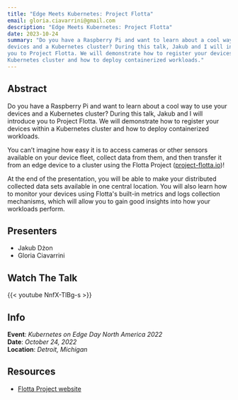 ```yaml
---
title: "Edge Meets Kubernetes: Project Flotta"
email: gloria.ciavarrini@gmail.com
description: "Edge Meets Kubernetes: Project Flotta"
date: 2023-10-24
summary: "Do you have a Raspberry Pi and want to learn about a cool way to use your
devices and a Kubernetes cluster? During this talk, Jakub and I will introduce
you to Project Flotta. We will demonstrate how to register your devices within a
Kubernetes cluster and how to deploy containerized workloads."
---
```


## Abstract
Do you have a Raspberry Pi and want to learn about a cool way to use your
devices and a Kubernetes cluster? During this talk, Jakub and I will introduce
you to Project Flotta. We will demonstrate how to register your devices within a
Kubernetes cluster and how to deploy containerized workloads.

You can’t imagine how easy it is to access cameras or other sensors available on
your device fleet, collect data from them, and then transfer it from an edge
device to a cluster using the Flotta Project
([project-flotta.io](https://project-flotta.io/))!

At the end of the presentation, you will be able to make your distributed
collected data sets available in one central location. You will also learn how
to monitor your devices using Flotta's built-in metrics and logs collection
mechanisms, which will allow you to gain good insights into how your workloads
perform.

## Presenters
* Jakub Dżon
* Gloria Ciavarrini

## Watch The Talk

{{< youtube NnfX-TlBg-s >}}

## Info

**Event**: _Kubernetes on Edge Day North America 2022_\
**Date**: _October 24, 2022_\
**Location**: _Detroit, Michigan_

## Resources

* [Flotta Project website](https://project-flotta.io/)

